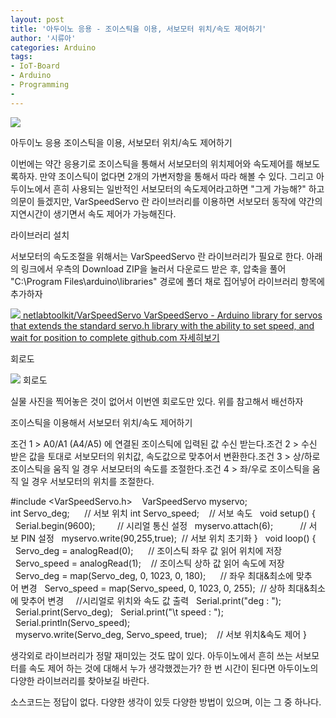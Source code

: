 ```yaml
---
layout: post
title: '아두이노 응용 - 조이스틱을 이용, 서보모터 위치/속도 제어하기'
author: '시류아'
categories: Arduino
tags:
- IoT-Board
- Arduino
- Programming
-
---
```



<script> location.href='https://cafe.naver.com/develoid/776072' ; </script>

<p>
 <p>
  <img src="https://dthumb-phinf.pstatic.net/?src=%22http%3A%2F%2Fblogfiles.naver.net%2FMjAxNzAxMTlfMjAg%2FMDAxNDg0NzgyOTg2MDkz.IJ-OFvCuaIXCQj9o-w--akt7nO5HcO4wKTusjASd3nUg.2Xyty9sVYKMUKOMWdOwiiUPd20-sMyrvXpP9XVXyjCQg.JPEG.searphiel9%2Farduino_logo.jpg%22&amp;type=cafe_wa740">
 </p>

</p>

<p>
 <p>
  <p>
   아두이노 응용
   조이스틱을 이용, 서보모터 위치/속도 제어하기
  </p>

 </p>

</p>

<p>
 <p>이번에는 약간 응용기로 조이스틱을 통해서 서보모터의 위치제어와 속도제어를 해보도록하자. 만약 조이스틱이 없다면 2개의 가변저항을 통해서 따라 해볼 수 있다. 그리고 아두이노에서 흔히 사용되는 일반적인 서보모터의 속도제어라고하면 "그게 가능해?" 하고 의문이 들겠지만, VarSpeedServo 란 라이브러리를 이용하면 서보모터 동작에 약간의 지연시간이 생기면서 속도 제어가 가능해진다.</p>

</p>

<p>
 <p>
  <p></p>

 </p>

</p>

<p>
 <p>
  <p>
   라이브러리 설치
  </p>

 </p>

</p>

<p>
 <p>서보모터의 속도조절을 위해서는 VarSpeedServo 란 라이브러리가 필요로 한다. 아래의 링크에서 우측의 Download ZIP을 눌러서 다운로드 받은 후, 압축을 풀어 "C:\Program Files\arduino\libraries" 경로에 폴더 채로 집어넣어 라이브러리 항목에 추가하자</p>

</p>

<p>
 <a href="https://github.com/netlabtoolkit/VarSpeedServo">   <img src="https://dthumb-phinf.pstatic.net/?src=%22http%3A%2F%2Fdthumb.phinf.naver.net%2F%3Fsrc%3D%2522https%253A%252F%252Favatars2.githubusercontent.com%252Fu%252F4582476%253Fv%253D3%2526s%253D400%2522%26amp%3Btype%3Dff120%22&amp;type=cafe_wa740">   netlabtoolkit/VarSpeedServo VarSpeedServo - Arduino library for servos that extends the standard servo.h library with the ability to set speed, and wait for position to complete github.com    자세히보기 </a>
</p>

<p>
 <p>
  <p></p>

 </p>

</p>

<p>
 <p>
  <p>
   회로도
  </p>

 </p>

</p>

<p>
 <p>
  <img src="https://dthumb-phinf.pstatic.net/?src=%22http%3A%2F%2Fblogfiles.naver.net%2FMjAxNzAxMTlfMjc4%2FMDAxNDg0NzgzMjk4ODY3.nmj0giAOsHHCuxCHvvtf4yUS_UTDby_OFphJc2cHGwIg.Nv1d8RBBLtt5_9Xy3tAYEhXjMAKDRZy15imeFW55Nqog.PNG.searphiel9%2F3.png%22&amp;type=cafe_wa740">
  회로도
 </p>

</p>

<p>
 <p>실물 사진을 찍어놓은 것이 없어서 이번엔 회로도만 있다. 위를 참고해서 배선하자</p>

</p>

<p>
 <p>
  <p></p>

 </p>

</p>

<p>
 <p>
  <p>
   조이스틱을 이용해서 서보모터 위치/속도 제어하기
  </p>

 </p>

</p>

<p>
 <p>조건 1 &gt; A0/A1 (A4/A5) 에 연결된 조이스틱에 입력된 값 수신 받는다.조건 2 &gt; 수신 받은 값을 토대로 서보모터의 위치값, 속도값으로 맞추어서 변환한다.조건 3 &gt; 상/하로 조이스틱을 움직 일 경우 서보모터의 속도를 조절한다.조건 4 &gt; 좌/우로 조이스틱을 움직 일 경우 서보모터의 위치를 조절한다.</p>

</p>

<p>
 <p>
  <p>
   #include&nbsp;&lt;VarSpeedServo.h&gt;&nbsp;
   &nbsp;
   VarSpeedServo&nbsp;myservo;
   &nbsp;
   int&nbsp;Servo_deg;&nbsp;&nbsp;&nbsp;&nbsp;&nbsp;&nbsp;//&nbsp;서보&nbsp;위치
   int&nbsp;Servo_speed;&nbsp;&nbsp;&nbsp;&nbsp;//&nbsp;서보&nbsp;속도
   &nbsp;
   void&nbsp;setup()&nbsp;{
   &nbsp;&nbsp;Serial.begin(9600);&nbsp;&nbsp;&nbsp;&nbsp;&nbsp;&nbsp;&nbsp;&nbsp;&nbsp;//&nbsp;시리얼&nbsp;통신&nbsp;설정
   &nbsp;&nbsp;myservo.attach(6);&nbsp;&nbsp;&nbsp;&nbsp;&nbsp;&nbsp;&nbsp;&nbsp;&nbsp;&nbsp;&nbsp;//&nbsp;서보&nbsp;PIN&nbsp;설정
   &nbsp;&nbsp;myservo.write(90,255,true);&nbsp;&nbsp;//&nbsp;서보&nbsp;위치&nbsp;초기화
   }
   &nbsp;
   void&nbsp;loop()&nbsp;{
   &nbsp;&nbsp;Servo_deg&nbsp;=&nbsp;analogRead(0);&nbsp;&nbsp;&nbsp;&nbsp;&nbsp;&nbsp;//&nbsp;조이스틱&nbsp;좌우&nbsp;값&nbsp;읽어&nbsp;위치에&nbsp;저장
   &nbsp;&nbsp;Servo_speed&nbsp;=&nbsp;analogRead(1);&nbsp;&nbsp;&nbsp;&nbsp;//&nbsp;조이스틱&nbsp;상하&nbsp;값&nbsp;읽어&nbsp;속도에&nbsp;저장
   &nbsp;&nbsp;
   &nbsp;&nbsp;Servo_deg&nbsp;=&nbsp;map(Servo_deg,&nbsp;0,&nbsp;1023,&nbsp;0,&nbsp;180);&nbsp;&nbsp;&nbsp;&nbsp;&nbsp;&nbsp;//&nbsp;좌우&nbsp;최대&amp;최소에&nbsp;맞추어&nbsp;변경
   &nbsp;&nbsp;Servo_speed&nbsp;=&nbsp;map(Servo_speed,&nbsp;0,&nbsp;1023,&nbsp;0,&nbsp;255);&nbsp;&nbsp;//&nbsp;상하&nbsp;최대&amp;최소에&nbsp;맞추어&nbsp;변경
   &nbsp;
   &nbsp;&nbsp;//시리얼로&nbsp;위치와&nbsp;속도&nbsp;값&nbsp;출력
   &nbsp;&nbsp;Serial.print("deg&nbsp;:&nbsp;");
   &nbsp;&nbsp;Serial.print(Servo_deg);
   &nbsp;&nbsp;Serial.print("\t&nbsp;speed&nbsp;:&nbsp;");
   &nbsp;&nbsp;Serial.println(Servo_speed);
   &nbsp;
   &nbsp;&nbsp;myservo.write(Servo_deg,&nbsp;Servo_speed,&nbsp;true);&nbsp;&nbsp;&nbsp;&nbsp;//&nbsp;서보&nbsp;위치&amp;속도&nbsp;제어
   }
  </p>

 </p>

</p>

<p>
 <p>
  <p></p>

 </p>

</p>

<p>
 <p>생각외로 라이브러리가 정말 재미있는 것도 많이 있다. 아두이노에서 흔히 쓰는 서보모터를 속도 제어 하는 것에 대해서 누가 생각했겠는가? 한 번 시간이 된다면 아두이노의 다양한 라이브러리를 찾아보길 바란다.</p>

</p>

<p>
 <p>
  <p></p>

 </p>

</p>

<p>
 <p>소스코드는 정답이 없다. 다양한 생각이 있듯 다양한 방법이 있으며, 이는 그 중 하나다.</p>

</p>

